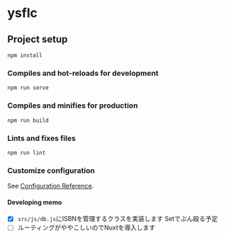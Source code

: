 # ysflc

## Project setup
```
npm install
```

### Compiles and hot-reloads for development
```
npm run serve
```

### Compiles and minifies for production
```
npm run build
```

### Lints and fixes files
```
npm run lint
```

### Customize configuration
See [Configuration Reference](https://cli.vuejs.org/config/).

#### Developing memo
- [x] `src/js/db.js`にISBNを管理するクラスを実装します Setでぶん殴る予定
- [ ] ルーティングがややこしいのでNuxtを導入します